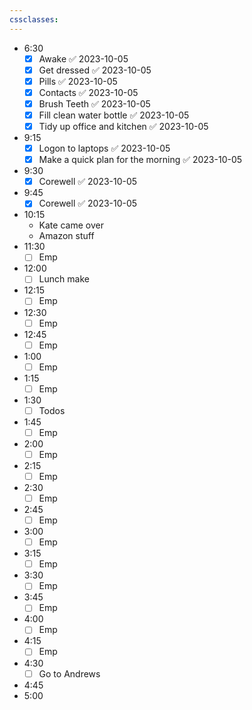 ```yaml
---
cssclasses:
---
```

- 6:30
	- [x] Awake ✅ 2023-10-05
	- [x] Get dressed ✅ 2023-10-05
	- [x] Pills ✅ 2023-10-05
	- [x] Contacts ✅ 2023-10-05
	- [x] Brush Teeth ✅ 2023-10-05
	- [x] Fill clean water bottle ✅ 2023-10-05
	- [x] Tidy up office and kitchen ✅ 2023-10-05
- 9:15
	- [x] Logon to laptops ✅ 2023-10-05
	- [x] Make a quick plan for the morning ✅ 2023-10-05
- 9:30
	- [x] Corewell ✅ 2023-10-05
- 9:45
	- [x] Corewell ✅ 2023-10-05
- 10:15
	- Kate came over
	- Amazon stuff
- 11:30
	- [ ] Emp
- 12:00
	- [ ] Lunch make
- 12:15
	- [ ] Emp
- 12:30
	- [ ] Emp
- 12:45
	- [ ] Emp
- 1:00
	- [ ] Emp
- 1:15
	- [ ] Emp
- 1:30
	- [ ] Todos
- 1:45
	- [ ] Emp
- 2:00
	- [ ] Emp
- 2:15
	- [ ] Emp
- 2:30
	- [ ] Emp
- 2:45
	- [ ] Emp
- 3:00
	- [ ] Emp
- 3:15
	- [ ] Emp
- 3:30
	- [ ] Emp
- 3:45
	- [ ] Emp
- 4:00
	- [ ] Emp
- 4:15
	- [ ] Emp
- 4:30
	- [ ] Go to Andrews
- 4:45
- 5:00